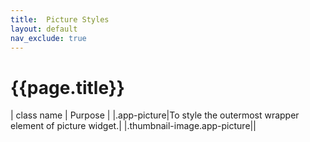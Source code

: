 ```yaml
---
title:  Picture Styles
layout: default
nav_exclude: true
---
```

# {{page.title}}

| class name  | Purpose |
|.app-picture|To style the outermost wrapper element of picture widget.|
|.thumbnail-image.app-picture||
